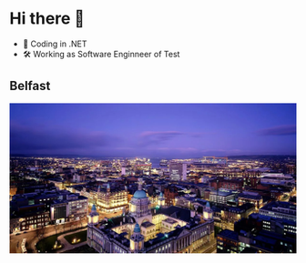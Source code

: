 # Hi there 👋
- 🌱 Coding in .NET
- 🛠️ Working as Software Enginneer of Test

## Belfast
![Image of Belfast](./Resources/belfast.jpg)